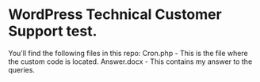 # WordPress Technical Customer Support test.
You'll find the following files in this repo:
Cron.php - This is the file where the custom code is located.
Answer.docx - This contains my answer to the queries.

